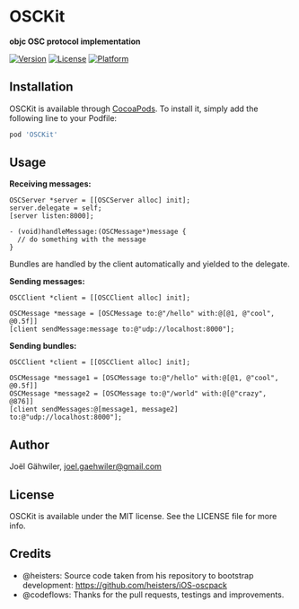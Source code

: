 # OSCKit

**objc OSC protocol implementation**

[![Version](https://img.shields.io/cocoapods/v/OSCKit.svg?style=flat)](http://cocoadocs.org/docsets/OSCKit)
[![License](https://img.shields.io/cocoapods/l/OSCKit.svg?style=flat)](http://cocoadocs.org/docsets/OSCKit)
[![Platform](https://img.shields.io/cocoapods/p/OSCKit.svg?style=flat)](http://cocoadocs.org/docsets/OSCKit)

## Installation

OSCKit is available through [CocoaPods](http://cocoapods.org). To install it, simply add the following line to your Podfile:

```ruby
pod 'OSCKit'
```
    
## Usage

**Receiving messages:**

```objc
OSCServer *server = [[OSCServer alloc] init];
server.delegate = self;
[server listen:8000];
```

```objc
- (void)handleMessage:(OSCMessage*)message {
  // do something with the message
}
```

Bundles are handled by the client automatically and yielded to the delegate.

**Sending messages:**

```objc
OSCClient *client = [[OSCClient alloc] init];

OSCMessage *message = [OSCMessage to:@"/hello" with:@[@1, @"cool", @0.5f]]
[client sendMessage:message to:@"udp://localhost:8000"];
```

**Sending bundles:**

```objc
OSCClient *client = [[OSCClient alloc] init];

OSCMessage *message1 = [OSCMessage to:@"/hello" with:@[@1, @"cool", @0.5f]]
OSCMessage *message2 = [OSCMessage to:@"/world" with:@[@"crazy", @876]]
[client sendMessages:@[message1, message2] to:@"udp://localhost:8000"];
```

## Author

Joël Gähwiler, joel.gaehwiler@gmail.com

## License

OSCKit is available under the MIT license. See the LICENSE file for more info.

## Credits

- @heisters: Source code taken from his repository to bootstrap development: https://github.com/heisters/iOS-oscpack
- @codeflows: Thanks for the pull requests, testings and improvements.
